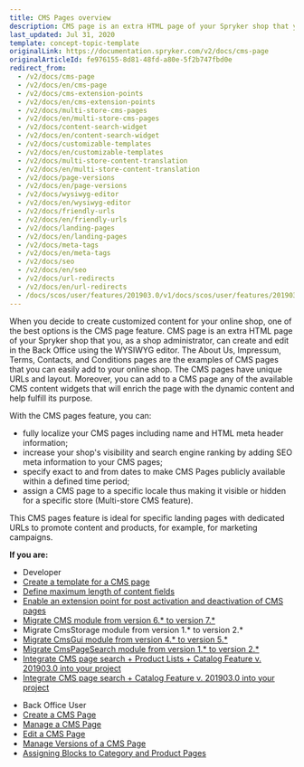 ```yaml
---
title: CMS Pages overview
description: CMS page is an extra HTML page of your Spryker shop that you can create and edit in the Back Office using the WYSIWYG editor.
last_updated: Jul 31, 2020
template: concept-topic-template
originalLink: https://documentation.spryker.com/v2/docs/cms-page
originalArticleId: fe976155-8d81-48fd-a80e-5f2b747fbd0e
redirect_from:
  - /v2/docs/cms-page
  - /v2/docs/en/cms-page
  - /v2/docs/cms-extension-points
  - /v2/docs/en/cms-extension-points
  - /v2/docs/multi-store-cms-pages
  - /v2/docs/en/multi-store-cms-pages
  - /v2/docs/content-search-widget
  - /v2/docs/en/content-search-widget
  - /v2/docs/customizable-templates
  - /v2/docs/en/customizable-templates
  - /v2/docs/multi-store-content-translation
  - /v2/docs/en/multi-store-content-translation
  - /v2/docs/page-versions
  - /v2/docs/en/page-versions
  - /v2/docs/wysiwyg-editor
  - /v2/docs/en/wysiwyg-editor
  - /v2/docs/friendly-urls
  - /v2/docs/en/friendly-urls
  - /v2/docs/landing-pages
  - /v2/docs/en/landing-pages
  - /v2/docs/meta-tags
  - /v2/docs/en/meta-tags
  - /v2/docs/seo
  - /v2/docs/en/seo
  - /v2/docs/url-redirects
  - /v2/docs/en/url-redirects
  - /docs/scos/user/features/201903.0/v1/docs/scos/user/features/201903.0/cms-feature-overview/cms-pages-overview.html
---
```


When you decide to create customized content for your online shop, one of the best options is the CMS page feature. CMS page is an extra HTML page of your Spryker shop that you, as a shop administrator, can create and edit in the Back Office using the WYSIWYG editor. The About Us, Impressum, Terms, Contacts, and Conditions pages are the examples of CMS pages that you can easily add to your online shop. The CMS pages have unique URLs and layout. Moreover, you can add to a CMS page any of the available CMS content widgets that will enrich the page with the dynamic content and help fulfill its purpose.

With the CMS pages feature, you can:

* fully localize your CMS pages including name and HTML meta header information;
* increase your shop's visibility and search engine ranking by adding SEO meta information to your CMS pages;
* specify exact to and from dates to make CMS Pages publicly available within a defined time period;
* assign a CMS page to a specific locale thus making it visible or hidden for a specific store (Multi-store CMS feature).

This CMS pages feature is ideal for specific landing pages with dedicated URLs to promote content and products, for example, for marketing campaigns.

**If you are:**

<div class="mr-container">
    <div class="mr-list-container">
        <!-- col1 -->
        <div class="mr-col">
            <ul class="mr-list mr-list-green">
                <li class="mr-title">Developer</li>
                <li><a href="/docs/scos/dev/tutorials-and-howtos/howtos/feature-howtos/cms/howto-create-cms-templates.html" class="mr-link"> Create a template for a CMS page</a></li>
 <li><a href="/docs/scos/dev/tutorials-and-howtos/howtos/howto-define-the-maximum-size-of-content-fields.html" class="mr-link">Define maximum length of content fields</a></li>
<li><a href="/docs/scos/dev/feature-walkthroughs/{{page.version}}/cms-feature-walkthrough/cms-extension-points-reference-information.html" class="mr-link">Enable an extension point for post activation and deactivation of CMS pages</a></li>
<li><a href="/docs/pbc/all/content-management-system/install-and-upgrade/upgrade-modules/upgrade-the-cms-module.html#upgrading-from-version-6-to-version-7" class="mr-link">Migrate CMS module from version 6.* to version 7.*</a></li>
<li><a "href=/docs/pbc/all/content-management-system/install-and-upgrade/upgrade-modules/upgrade-the-cms-modulestorage.html" class="mr-link">Migrate CmsStorage module from version 1.* to version 2.*</a></li><li><a href="/docs/pbc/all/content-management-system/install-and-upgrade/upgrade-modules/upgrade-the-cms-modulegui.html" class="mr-link">Migrate CmsGui module from version 4.* to version 5.*</a></li>
</li><li><a href="/docs/pbc/all/content-management-system/install-and-upgrade/upgrade-modules/upgrade-the-cms-modulepagesearch.html" class="mr-link">Migrate CmsPageSearch module from version 1.* to version 2.*</a></li>
           <li><a href="/docs/scos/dev/feature-integration-guides/{{page.version}}/cms-product-lists-catalog-feature-integration.html" class="mr-link">Integrate CMS page search + Product Lists + Catalog Feature v. 201903.0 into your project </a></li>
 </li><li><a href="/docs/scos/dev/feature-integration-guides/201903.0/cms-catalog-feature-integration.html" class="mr-link">Integrate CMS page search + Catalog Feature v. 201903.0 into your project</a></li>
   </ul>
        </div>
        <!-- col3 -->
        <div class="mr-col">
            <ul class="mr-list mr-list-red">
                <li class="mr-title">Back Office User</li>
                </li><li><a href="/docs/scos/user/back-office-user-guides/{{page.version}}/content/pages/creating-cms-pages.html" class="mr-link">Create a CMS Page</a></li>
   </li><li><a href="/docs/scos/user/back-office-user-guides/{{page.version}}/content/pages/managing-cms-pages.html" class="mr-link">Manage a CMS Page</a></li>
</li><li><a href="/docs/scos/user/back-office-user-guides/{{page.version}}/content/pages/editing-cms-pages.html" class="mr-link">Edit a CMS Page</a></li>
  </li><li><a href="/docs/scos/user/back-office-user-guides/{{page.version}}/content/pages/managing-cms-page-versions.html" class="mr-link">Manage Versions of a CMS Page</a></li>
  </li><li><a href="/docs/scos/user/back-office-user-guides/{{page.version}}/content/pages/assigning-blocks-to-category-and-product-pages.html" class="mr-link">Assigning Blocks to Category and Product Pages</a></li>

